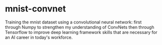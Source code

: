# mnist-convnet
Training the mnist dataset using a convolutional neural network: first through Numpy to strengthen my understanding of ConvNets then through Tensorflow to improve deep learning framework skills that are necessary for an AI career in today's workforce.
